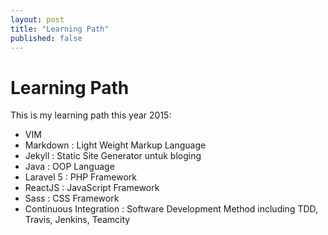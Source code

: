 ```yaml
---
layout: post
title: "Learning Path"
published: false
---
```


Learning Path
=============

This is my learning path this year 2015:

- VIM
- Markdown : Light Weight Markup Language
- Jekyll : Static Site Generator untuk bloging
- Java : OOP Language
- Laravel 5 : PHP Framework
- ReactJS : JavaScript Framework
- Sass : CSS Framework
- Continuous Integration : Software Development Method including TDD, Travis, Jenkins, Teamcity
